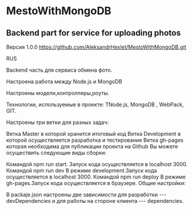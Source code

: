 # MestoWithMongoDB
## Backend part for service for uploading photos
Версия 1.0.0 https://github.com/AleksandrHexlet/MestoWithMongoDB.git

RUS

Backend часть для сервиса обмена фото.

Настроена работа между Node.js и MongoDB

Настроены модели,контроллеры,роуты.

Технологии, используемые в проекте: ТNode.js, MongoDB , WebPack, GIT.

Настроены три ветки для разных задач:

Ветка Master в которой хранится итоговый код
Ветка Development в которой осуществляется разработка и тестирование
Ветка gh-pages которая необходима для публикации проекта на Github
Вы можете осуществить следующие виды сборки:

Командой npm run start. Запуск кода осуществляется в localhost 3000.
Командой npm run dev В режиме development.Запуск кода осуществляется в localhost 3000.
Командой npm run deploy В режиме gh-pages.Запуск кода осуществляется в браузере.
Общие настройки:


В packaje.json настроены две зависимости для разработки --- devDependencies и для работы на стороне клиента --- dependencies.
